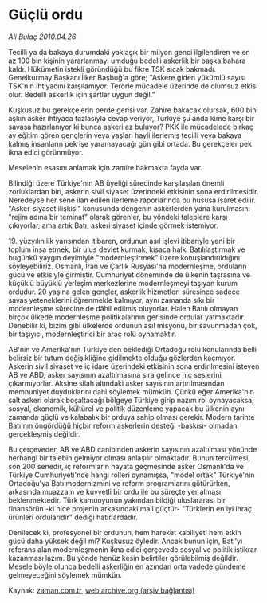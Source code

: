 # Güçlü ordu

*Ali Bulaç 2010.04.26*

<tr><td class="metin" colspan="2" style="padding-top: 20px; padding-left: 5px; ">Tecilli ya da bakaya durumdaki yaklaşık bir milyon genci ilgilendiren ve en az 100 bin kişinin yararlanmayı umduğu bedelli askerlik bir başka bahara kaldı. Hükümetin istekli göründüğü bu fikre TSK sıcak bakmadı. Genelkurmay Başkanı İlker Başbuğ'a göre; "Askere giden yükümlü sayısı TSK'nın ihtiyacını karşılamıyor. Terörle mücadele üzerinde de olumsuz etkisi olur. Bedelli askerlik için şartlar uygun değil."</td></tr><tr><td class="metin" colspan="2" style="padding-top: 20px; padding-left: 5px; "><p>Kuşkusuz bu gerekçelerin perde gerisi var. Zahire bakacak olursak, 600 bini aşkın asker ihtiyaca fazlasıyla cevap veriyor, Türkiye şu anda kime karşı bir savaşa hazırlanıyor ki bunca askeri az buluyor? PKK ile mücadelede birkaç ay eğitim gören gençlerin veya yaşları hayli ilerlemiş tecilli veya bakaya kalmış insanların pek işe yaramayacağı gün gibi ortada. Bu gerekçeler pek ikna edici görünmüyor.
<p>Meselenin esasını anlamak için zamire bakmakta fayda var.
<p>Bilindiği üzere Türkiye'nin AB üyeliği sürecinde karşılaşılan önemli zorluklardan biri, askerin sivil siyaset üzerindeki etkisinin sona erdirilmesidir. Neredeyse her sene ilan edilen ilerleme raporlarında bu hususa işaret edilir. "Asker-siyaset ilişkisi" konusunda dengenin askerlerden yana kurulmasını "rejim adına bir teminat" olarak görenler, bu yöndeki taleplere karşı çıkıyorlar, ama artık Batı, askeri siyaset içinde görmek istemiyor.
<p>19. yüzyılın ilk yarısından itibaren, ordunun asıl işlevi itibariyle yeni bir toplum inşa etmek, bir ulus devlet kurmak, kısaca halkı Batılılaştırmak ve bugünkü yaygın deyimiyle "modernleştirmek" üzere konuşlandırıldığını söyleyebiliriz. Osmanlı, İran ve Çarlık Rusyası'na modernleşme, orduların gücü ve etkisiyle girmiştir. Cumhuriyet döneminde de ülkenin taşrasına ve küçüklü büyüklü yerleşim merkezlerine modernleşmeyi taşıyan kurum ordudur. 20 yaşına gelen gençler, askerlik hizmetleri süresince sadece savaş yeteneklerini öğrenmekle kalmıyor, aynı zamanda sıkı bir modernleşme sürecine de dâhil edilmiş oluyorlar. Halen Batılı olmayan birçok ülkede modernleşme politikalarının gerisinde ordular yatmaktadır. Denebilir ki, bizim gibi ülkelerde ordunun asıl misyonu, bir savunmadan çok, bir taşıyıcı, modernleştirici bir araç rolü oynamaktır.
<p>AB'nin ve Amerika'nın Türkiye'den beklediği Ortadoğu rolü konularında belli belirsiz bir tutum değişikliğine gidilmekte olduğu gözlerden kaçmıyor. Askerin sivil siyaset ve iç idare üzerindeki etkisinin sona erdirilmesini isteyen AB ve ABD, asker sayısının azaltılmasına sıra gelince hiç seslerini çıkarmıyorlar. Aksine silah altındaki asker sayısının artırılmasından memnuniyet duyduklarını dahi söylemek mümkün. Çünkü eğer Amerika'nın salt askeri olarak boşaltacağı bölgeye Türkiye girip nazım rol oynayacaksa; sosyal, ekonomik, kültürel ve politik düzenleme yapacak bu ülkenin aynı zamanda güçlü ve kalabalık bir orduya sahip olması gerekir. Modern tarihte Batı'nın öngördüğü hiçbir reform askerlerin desteği -baskısı- olmadan gerçekleşmiş değildir.
<p>Bu çerçeveden AB ve ABD canibinden askerin sayısının azaltılması yönünde herhangi bir talebin gelmiyor olması anlaşılır olmaktadır. Bunun tercümesi, son 200 senedir, iç reformların hayata geçmesinde asker Osmanlı'da ve Türkiye Cumhuriyeti'nde hangi rolleri oynamışsa, "model ortak" Türkiye'nin Ortadoğu'ya Batı modernizmini ve reform programlarını götürürken, arkasında muazzam ve kuvvetli bir ordu ile bu süreçte yer alması beklenmektedir. Türk kamuoyunun yakından bildiği uluslararası bir finansörün -ki nice projenin arkasındaki mali güçtür- "Türklerin en iyi ihraç ürünleri ordularıdır" dediği hatırlardadır.
<p>Denilecek ki, profesyonel bir ordunun, hem hareket kabiliyeti hem etkin gücü daha yüksek değil mi? Kuşkusuz öyledir. Ancak bunun için, Batı'yı referans alan modernleşmenin ikna edici çerçevede sosyal ve politik istikrar kazanması lazım. Bu yönde henüz kesin belirtiler görülebilmiş değildir. Mesele böyle olunca bedelli askerliğin en azından orta vadede gündeme gelmeyeceğini söylemek mümkün. <br/></p></p></p></p></p></p></p></td></tr>

Kaynak: [zaman.com.tr](http://zaman.com.tr/yazar.do?yazino=977096), [web.archive.org (arşiv bağlantısı)](http://web.archive.org/web/20100429022529/http://zaman.com.tr:80/yazar.do?yazino=977096)

